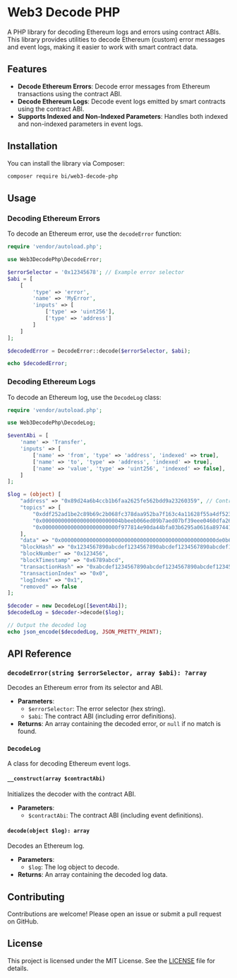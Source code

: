 # Web3 Decode PHP

A PHP library for decoding Ethereum logs and errors using contract ABIs. This library provides utilities to decode Ethereum (custom) error messages and event logs, making it easier to work with smart contract data.

## Features

- **Decode Ethereum Errors**: Decode error messages from Ethereum transactions using the contract ABI.
- **Decode Ethereum Logs**: Decode event logs emitted by smart contracts using the contract ABI.
- **Supports Indexed and Non-Indexed Parameters**: Handles both indexed and non-indexed parameters in event logs.

## Installation

You can install the library via Composer:

```bash
composer require bi/web3-decode-php
```

## Usage

### Decoding Ethereum Errors

To decode an Ethereum error, use the `decodeError` function:

```php
require 'vendor/autoload.php';

use Web3DecodePhp\DecodeError;

$errorSelector = '0x12345678'; // Example error selector
$abi = [
    [
        'type' => 'error',
        'name' => 'MyError',
        'inputs' => [
            ['type' => 'uint256'],
            ['type' => 'address']
        ]
    ]
];

$decodedError = DecodeError::decode($errorSelector, $abi);

echo $decodedError;
```

### Decoding Ethereum Logs

To decode an Ethereum log, use the `DecodeLog` class:

```php
require 'vendor/autoload.php';

use Web3DecodePhp\DecodeLog;

$eventAbi = [
    'name' => 'Transfer',
    'inputs' => [
        ['name' => 'from', 'type' => 'address', 'indexed' => true],
        ['name' => 'to', 'type' => 'address', 'indexed' => true],
        ['name' => 'value', 'type' => 'uint256', 'indexed' => false],
    ]
];

$log = (object) [
    "address" => "0x89d24a6b4ccb1b6faa2625fe562bdd9a23260359", // Contract address
    "topics" => [
        "0xddf252ad1be2c89b69c2b068fc378daa952ba7f163c4a11628f55a4df523b3ef", // Event signature
        "0x0000000000000000000000004bbeeb066ed09b7aed07bf39eee0460dfa261520", // from (indexed)
        "0x000000000000000000000000f977814e90da44bfa03b6295a0616a897441acec", // to (indexed)
    ],
    "data" => "0x0000000000000000000000000000000000000000000000000de0b6b3a7640000", // value (non-indexed)
    "blockHash" => "0x1234567890abcdef1234567890abcdef1234567890abcdef1234567890abcdef",
    "blockNumber" => "0x123456",
    "blockTimestamp" => "0x6789abcd",
    "transactionHash" => "0xabcdef1234567890abcdef1234567890abcdef1234567890abcdef1234567890",
    "transactionIndex" => "0x0",
    "logIndex" => "0x1",
    "removed" => false
];

$decoder = new DecodeLog([$eventAbi]);
$decodedLog = $decoder->decode($log);

// Output the decoded log
echo json_encode($decodedLog, JSON_PRETTY_PRINT);
```

## API Reference

### `decodeError(string $errorSelector, array $abi): ?array`

Decodes an Ethereum error from its selector and ABI.

- **Parameters**:
  - `$errorSelector`: The error selector (hex string).
  - `$abi`: The contract ABI (including error definitions).
- **Returns**: An array containing the decoded error, or `null` if no match is found.

### `DecodeLog`

A class for decoding Ethereum event logs.

#### `__construct(array $contractAbi)`

Initializes the decoder with the contract ABI.

- **Parameters**:
  - `$contractAbi`: The contract ABI (including event definitions).

#### `decode(object $log): array`

Decodes an Ethereum log.

- **Parameters**:
  - `$log`: The log object to decode.
- **Returns**: An array containing the decoded log data.

## Contributing

Contributions are welcome! Please open an issue or submit a pull request on GitHub.

## License

This project is licensed under the MIT License. See the [LICENSE](LICENSE) file for details.

